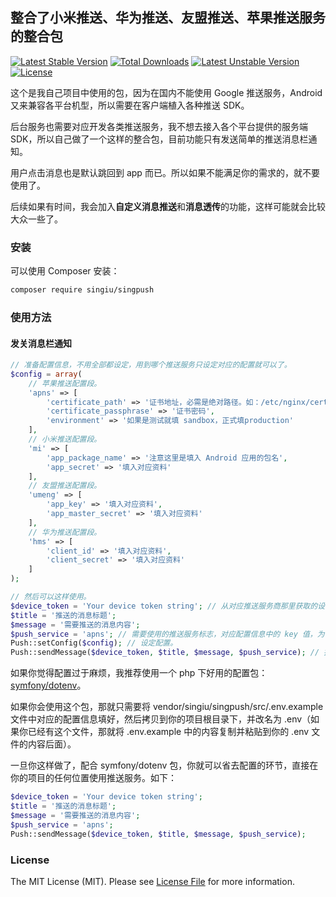 
## 整合了小米推送、华为推送、友盟推送、苹果推送服务的整合包

[![Latest Stable Version](https://poser.pugx.org/singiu/singpush/v/stable)](https://packagist.org/packages/singiu/singpush)
[![Total Downloads](https://poser.pugx.org/singiu/singpush/downloads)](https://packagist.org/packages/singiu/singpush)
[![Latest Unstable Version](https://poser.pugx.org/singiu/singpush/v/unstable)](https://packagist.org/packages/singiu/singpush)
[![License](https://poser.pugx.org/singiu/singpush/license)](https://packagist.org/packages/singiu/singpush)

这个是我自己项目中使用的包，因为在国内不能使用 Google 推送服务，Android 又来兼容各平台机型，所以需要在客户端植入各种推送 SDK。

后台服务也需要对应开发各类推送服务，我不想去接入各个平台提供的服务端 SDK，所以自己做了一个这样的整合包，目前功能只有发送简单的推送消息栏通知。

用户点击消息也是默认跳回到 app 而已。所以如果不能满足你的需求的，就不要使用了。

后续如果有时间，我会加入**自定义消息推送**和**消息透传**的功能，这样可能就会比较大众一些了。

### 安装
可以使用 Composer 安装：
```bash
composer require singiu/singpush
```

### 使用方法

#### 发关消息栏通知
```php
// 准备配置信息，不用全部都设定，用到哪个推送服务只设定对应的配置就可以了。
$config = array(
    // 苹果推送配置段。
    'apns' => [
        'certificate_path' => '证书地址，必需是绝对路径。如：/etc/nginx/cert/app_push_cert.pem',
        'certificate_passphrase' => '证书密码',
        'environment' => '如果是测试就填 sandbox，正式填production'
    ],
    // 小米推送配置段。
    'mi' => [
        'app_package_name' => '注意这里是填入 Android 应用的包名',
        'app_secret' => '填入对应资料'
    ],
    // 友盟推送配置段。
    'umeng' => [
        'app_key' => '填入对应资料',
        'app_master_secret' => '填入对应资料'
    ],
    // 华为推送配置段。
    'hms' => [
        'client_id' => '填入对应资料',
        'client_secret' => '填入对应资料'
    ]
);

// 然后可以这样使用。
$device_token = 'Your device token string'; // 从对应推送服务商那里获取的设备唯一标识符。
$title = '推送的消息标题';
$message = '需要推送的消息内容';
$push_service = 'apns'; // 需要使用的推送服务标志，对应配置信息中的 key 值，为 apns, mi, umeng, hms 中的一个。
Push::setConfig($config); // 设定配置。
Push::sendMessage($device_token, $title, $message, $push_service); // 推送消息。
```

如果你觉得配置过于麻烦，我推荐使用一个 php 下好用的配置包： [symfony/dotenv](https://github.com/symfony/dotenv)。

如果你会使用这个包，那就只需要将 vendor/singiu/singpush/src/.env.example 文件中对应的配置信息填好，然后拷贝到你的项目根目录下，并改名为 .env（如果你已经有这个文件，那就将 .env.example 中的内容复制并粘贴到你的 .env 文件的内容后面）。

一旦你这样做了，配合 symfony/dotenv 包，你就可以省去配置的环节，直接在你的项目的任何位置使用推送服务。如下：

```php
$device_token = 'Your device token string';
$title = '推送的消息标题';
$message = '需要推送的消息内容';
$push_service = 'apns';
Push::sendMessage($device_token, $title, $message, $push_service);
```

### License

The MIT License (MIT). Please see [License File](LICENSE) for more information.
